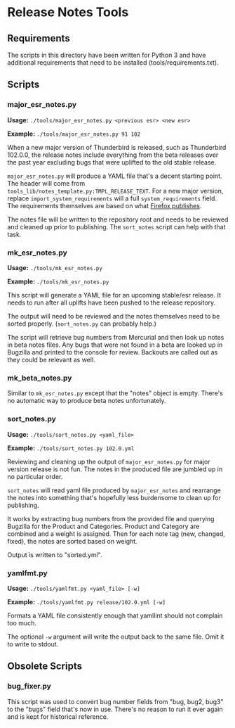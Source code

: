 # Release Notes Tools

## Requirements

The scripts in this directory have been written for Python 3 and have
additional requirements that need to be installed (tools/requirements.txt).

## Scripts

### major_esr_notes.py

**Usage:** `./tools/major_esr_notes.py <previous esr> <new esr>`

**Example:** `./tools/major_esr_notes.py 91 102`

When a new major version of Thunderbird is released, such as Thunderbird
102.0.0, the release notes include everything from the beta releases over
the past year excluding bugs that were uplifted to the old stable release.

`major_esr_notes.py` will produce a YAML file that's a decent starting
point. The header will come from `tools_lib/notes_template.py:TMPL_RELEASE_TEXT`.
For a new major version, replace `import_system_requirements` will a full
`system_requirements` field. The requirements themselves are based on
what [Firefox publishes](https://www.mozilla.org/en-US/firefox/102.0a1/system-requirements/).

The notes file will be written to the repository root and needs to be
reviewed and cleaned up prior to publishing. The `sort_notes` script can
help with that task.

### mk_esr_notes.py

**Usage:** `./tools/mk_esr_notes.py`

**Example:** `./tools/mk_esr_notes.py`

This script will generate a YAML file for an upcoming stable/esr release.
It needs to run after all uplifts have been pushed to the release repository.

The output will need to be reviewed and the notes themselves need to be
sorted properly. (`sort_notes.py` can probably help.)

The script will retrieve bug numbers from Mercurial and then look up notes
in beta notes files. Any bugs that were not found in a beta are looked up
in Bugzilla and printed to the console for review. Backouts are called out
as they could be relevant as well.

### mk_beta_notes.py

Similar to `mk_esr_notes.py` except that the "notes" object is empty. There's
no automatic way to produce beta notes unfortunately.

### sort_notes.py

**Usage:** `./tools/sort_notes.py <yaml_file>`

**Example:** `./tools/sort_notes.py 102.0.yml`

Reviewing and cleaning up the output of `major_esr_notes.py` for major version
release is not fun. The notes in the produced file are jumbled up in no
particular order.

`sort_notes` will read yaml file produced by `major_esr_notes` and rearrange
the notes into something that's hopefully less burdensome to clean up for
publishing.

It works by extracting bug numbers from the provided file and querying
Bugzilla for the Product and Categories. Product and Category are combined
and a weight is assigned. Then for each note tag (new, changed, fixed), the
notes are sorted based on weight.

Output is written to "sorted.yml".

### yamlfmt.py

**Usage:** `./tools/yamlfmt.py <yaml_file> [-w]`

**Example:** `./tools/yamlfmt.py release/102.0.yml [-w]`

Formats a YAML file consistently enough that yamllint should not complain
too much.

The optional `-w` argument will write the output back to the same file. Omit
it to write to stdout.

## Obsolete Scripts

### bug_fixer.py
This script was used to convert bug number fields from "bug, bug2, bug3"
to the "bugs" field that's now in use. There's no reason to run it ever
again and is kept for historical reference. 

